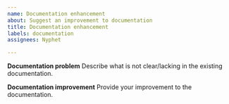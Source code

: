 ```yaml
---
name: Documentation enhancement
about: Suggest an improvement to documentation
title: Documentation enhancement
labels: documentation
assignees: Nyphet

---
```


**Documentation problem**
Describe what is not clear/lacking in the existing documentation.

**Documentation improvement**
Provide your improvement to the documentation.
